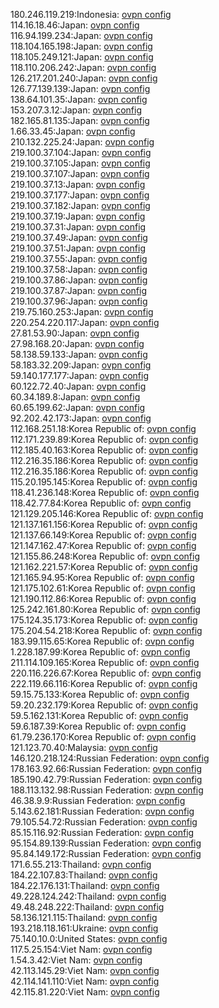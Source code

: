 180.246.119.219:Indonesia: [ovpn config](vpn/180_246_119_219.ovpn)  
114.16.18.46:Japan: [ovpn config](vpn/114_16_18_46.ovpn)  
116.94.199.234:Japan: [ovpn config](vpn/116_94_199_234.ovpn)  
118.104.165.198:Japan: [ovpn config](vpn/118_104_165_198.ovpn)  
118.105.249.121:Japan: [ovpn config](vpn/118_105_249_121.ovpn)  
118.110.206.242:Japan: [ovpn config](vpn/118_110_206_242.ovpn)  
126.217.201.240:Japan: [ovpn config](vpn/126_217_201_240.ovpn)  
126.77.139.139:Japan: [ovpn config](vpn/126_77_139_139.ovpn)  
138.64.101.35:Japan: [ovpn config](vpn/138_64_101_35.ovpn)  
153.207.3.12:Japan: [ovpn config](vpn/153_207_3_12.ovpn)  
182.165.81.135:Japan: [ovpn config](vpn/182_165_81_135.ovpn)  
1.66.33.45:Japan: [ovpn config](vpn/1_66_33_45.ovpn)  
210.132.225.24:Japan: [ovpn config](vpn/210_132_225_24.ovpn)  
219.100.37.104:Japan: [ovpn config](vpn/219_100_37_104.ovpn)  
219.100.37.105:Japan: [ovpn config](vpn/219_100_37_105.ovpn)  
219.100.37.107:Japan: [ovpn config](vpn/219_100_37_107.ovpn)  
219.100.37.13:Japan: [ovpn config](vpn/219_100_37_13.ovpn)  
219.100.37.177:Japan: [ovpn config](vpn/219_100_37_177.ovpn)  
219.100.37.182:Japan: [ovpn config](vpn/219_100_37_182.ovpn)  
219.100.37.19:Japan: [ovpn config](vpn/219_100_37_19.ovpn)  
219.100.37.31:Japan: [ovpn config](vpn/219_100_37_31.ovpn)  
219.100.37.49:Japan: [ovpn config](vpn/219_100_37_49.ovpn)  
219.100.37.51:Japan: [ovpn config](vpn/219_100_37_51.ovpn)  
219.100.37.55:Japan: [ovpn config](vpn/219_100_37_55.ovpn)  
219.100.37.58:Japan: [ovpn config](vpn/219_100_37_58.ovpn)  
219.100.37.86:Japan: [ovpn config](vpn/219_100_37_86.ovpn)  
219.100.37.87:Japan: [ovpn config](vpn/219_100_37_87.ovpn)  
219.100.37.96:Japan: [ovpn config](vpn/219_100_37_96.ovpn)  
219.75.160.253:Japan: [ovpn config](vpn/219_75_160_253.ovpn)  
220.254.220.117:Japan: [ovpn config](vpn/220_254_220_117.ovpn)  
27.81.53.90:Japan: [ovpn config](vpn/27_81_53_90.ovpn)  
27.98.168.20:Japan: [ovpn config](vpn/27_98_168_20.ovpn)  
58.138.59.133:Japan: [ovpn config](vpn/58_138_59_133.ovpn)  
58.183.32.209:Japan: [ovpn config](vpn/58_183_32_209.ovpn)  
59.140.177.177:Japan: [ovpn config](vpn/59_140_177_177.ovpn)  
60.122.72.40:Japan: [ovpn config](vpn/60_122_72_40.ovpn)  
60.34.189.8:Japan: [ovpn config](vpn/60_34_189_8.ovpn)  
60.65.199.62:Japan: [ovpn config](vpn/60_65_199_62.ovpn)  
92.202.42.173:Japan: [ovpn config](vpn/92_202_42_173.ovpn)  
112.168.251.18:Korea Republic of: [ovpn config](vpn/112_168_251_18.ovpn)  
112.171.239.89:Korea Republic of: [ovpn config](vpn/112_171_239_89.ovpn)  
112.185.40.163:Korea Republic of: [ovpn config](vpn/112_185_40_163.ovpn)  
112.216.35.186:Korea Republic of: [ovpn config](vpn/112_216_35_186.ovpn)  
112.216.35.186:Korea Republic of: [ovpn config](vpn/112_216_35_186.ovpn)  
115.20.195.145:Korea Republic of: [ovpn config](vpn/115_20_195_145.ovpn)  
118.41.236.148:Korea Republic of: [ovpn config](vpn/118_41_236_148.ovpn)  
118.42.77.84:Korea Republic of: [ovpn config](vpn/118_42_77_84.ovpn)  
121.129.205.146:Korea Republic of: [ovpn config](vpn/121_129_205_146.ovpn)  
121.137.161.156:Korea Republic of: [ovpn config](vpn/121_137_161_156.ovpn)  
121.137.66.149:Korea Republic of: [ovpn config](vpn/121_137_66_149.ovpn)  
121.147.162.47:Korea Republic of: [ovpn config](vpn/121_147_162_47.ovpn)  
121.155.86.248:Korea Republic of: [ovpn config](vpn/121_155_86_248.ovpn)  
121.162.221.57:Korea Republic of: [ovpn config](vpn/121_162_221_57.ovpn)  
121.165.94.95:Korea Republic of: [ovpn config](vpn/121_165_94_95.ovpn)  
121.175.102.61:Korea Republic of: [ovpn config](vpn/121_175_102_61.ovpn)  
121.190.112.86:Korea Republic of: [ovpn config](vpn/121_190_112_86.ovpn)  
125.242.161.80:Korea Republic of: [ovpn config](vpn/125_242_161_80.ovpn)  
175.124.35.173:Korea Republic of: [ovpn config](vpn/175_124_35_173.ovpn)  
175.204.54.218:Korea Republic of: [ovpn config](vpn/175_204_54_218.ovpn)  
183.99.115.65:Korea Republic of: [ovpn config](vpn/183_99_115_65.ovpn)  
1.228.187.99:Korea Republic of: [ovpn config](vpn/1_228_187_99.ovpn)  
211.114.109.165:Korea Republic of: [ovpn config](vpn/211_114_109_165.ovpn)  
220.116.226.67:Korea Republic of: [ovpn config](vpn/220_116_226_67.ovpn)  
222.119.66.116:Korea Republic of: [ovpn config](vpn/222_119_66_116.ovpn)  
59.15.75.133:Korea Republic of: [ovpn config](vpn/59_15_75_133.ovpn)  
59.20.232.179:Korea Republic of: [ovpn config](vpn/59_20_232_179.ovpn)  
59.5.162.131:Korea Republic of: [ovpn config](vpn/59_5_162_131.ovpn)  
59.6.187.39:Korea Republic of: [ovpn config](vpn/59_6_187_39.ovpn)  
61.79.236.170:Korea Republic of: [ovpn config](vpn/61_79_236_170.ovpn)  
121.123.70.40:Malaysia: [ovpn config](vpn/121_123_70_40.ovpn)  
146.120.218.124:Russian Federation: [ovpn config](vpn/146_120_218_124.ovpn)  
178.163.92.66:Russian Federation: [ovpn config](vpn/178_163_92_66.ovpn)  
185.190.42.79:Russian Federation: [ovpn config](vpn/185_190_42_79.ovpn)  
188.113.132.98:Russian Federation: [ovpn config](vpn/188_113_132_98.ovpn)  
46.38.9.9:Russian Federation: [ovpn config](vpn/46_38_9_9.ovpn)  
5.143.62.181:Russian Federation: [ovpn config](vpn/5_143_62_181.ovpn)  
79.105.54.72:Russian Federation: [ovpn config](vpn/79_105_54_72.ovpn)  
85.15.116.92:Russian Federation: [ovpn config](vpn/85_15_116_92.ovpn)  
95.154.89.139:Russian Federation: [ovpn config](vpn/95_154_89_139.ovpn)  
95.84.149.172:Russian Federation: [ovpn config](vpn/95_84_149_172.ovpn)  
171.6.55.213:Thailand: [ovpn config](vpn/171_6_55_213.ovpn)  
184.22.107.83:Thailand: [ovpn config](vpn/184_22_107_83.ovpn)  
184.22.176.131:Thailand: [ovpn config](vpn/184_22_176_131.ovpn)  
49.228.124.242:Thailand: [ovpn config](vpn/49_228_124_242.ovpn)  
49.48.248.222:Thailand: [ovpn config](vpn/49_48_248_222.ovpn)  
58.136.121.115:Thailand: [ovpn config](vpn/58_136_121_115.ovpn)  
193.218.118.161:Ukraine: [ovpn config](vpn/193_218_118_161.ovpn)  
75.140.10.0:United States: [ovpn config](vpn/75_140_10_0.ovpn)  
117.5.25.154:Viet Nam: [ovpn config](vpn/117_5_25_154.ovpn)  
1.54.3.42:Viet Nam: [ovpn config](vpn/1_54_3_42.ovpn)  
42.113.145.29:Viet Nam: [ovpn config](vpn/42_113_145_29.ovpn)  
42.114.141.110:Viet Nam: [ovpn config](vpn/42_114_141_110.ovpn)  
42.115.81.220:Viet Nam: [ovpn config](vpn/42_115_81_220.ovpn)  
